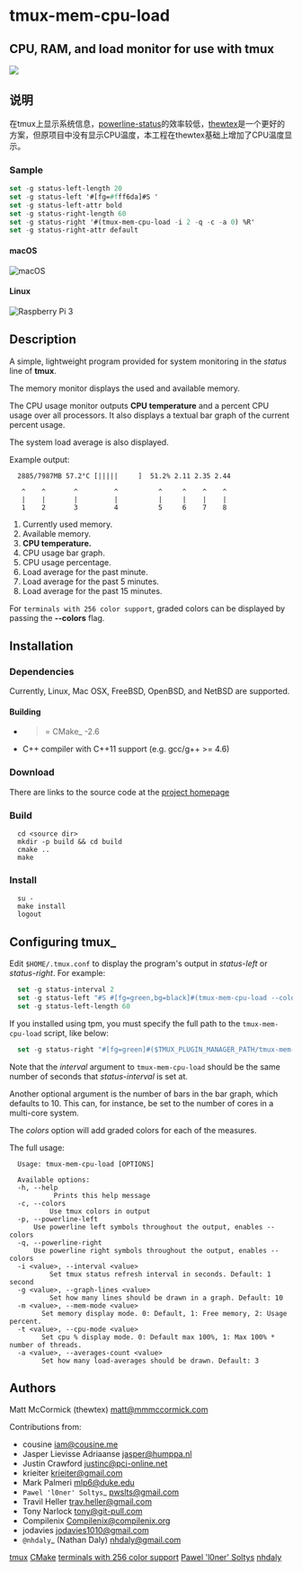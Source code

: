 # tmux-mem-cpu-load

## CPU, RAM, and load monitor for use with tmux


![](https://travis-ci.org/dean-wong/tmux-mem-cpu-load.svg)

## 说明

在tmux上显示系统信息，[powerline-status](https://pypi.python.org/pypi/powerline-status/)的效率较低，[thewtex](http://github.com/thewtex/tmux-mem-cpu-load)是一个更好的方案，但原项目中没有显示CPU温度，本工程在thewtex基础上增加了CPU温度显示。

### Sample
```lisp
set -g status-left-length 20
set -g status-left '#[fg=#fff6da]#S '
set -g status-left-attr bold
set -g status-right-length 60
set -g status-right '#(tmux-mem-cpu-load -i 2 -q -c -a 0) %R'
set -g status-right-attr default
```

#### macOS

![macOS](https://ws4.sinaimg.cn/large/006tKfTcgy1fg5t0km08xj30iy08owel.jpg)

#### Linux

![Raspberry Pi 3](https://ws1.sinaimg.cn/large/006tKfTcgy1fg5t0o9ki4j30iy08ot8u.jpg)

## Description

A simple, lightweight program provided for system monitoring in the *status* line of **tmux**.

The memory monitor displays the used and available memory.

The CPU usage monitor outputs **CPU temperature** and a percent CPU usage over all processors. It also
displays a textual bar graph of the current percent usage.

The system load average is also displayed.

Example output:
```
  2885/7987MB 57.2°C [|||||     ]  51.2% 2.11 2.35 2.44

   ^    ^       ^         ^          ^     ^    ^    ^
   |    |       |         |          |     |    |    |
   1    2       3         4          5     6    7    8
```

1. Currently used memory.
2. Available memory.
3. **CPU temperature.**
4. CPU usage bar graph.
5. CPU usage percentage.
6. Load average for the past minute.
7. Load average for the past 5 minutes.
8. Load average for the past 15 minutes.

For `terminals with 256 color support`, graded colors can be displayed by passing the **--colors** flag.

## Installation


### Dependencies


Currently, Linux, Mac OSX, FreeBSD, OpenBSD, and NetBSD are supported.

#### Building


* >= CMake_ -2.6
* C++ compiler with C++11 support (e.g. gcc/g++ >= 4.6)

### Download


There are links to the source code at the [project homepage](http://github.com/dean-wong/tmux-mem-cpu-load)



### Build

```shell
  cd <source dir>
  mkdir -p build && cd build
  cmake ..
  make
```

### Install

```shell
  su -
  make install
  logout
```

## Configuring tmux_

Edit ``$HOME/.tmux.conf`` to display the program's output in *status-left* or
*status-right*.  For example:

```lisp
  set -g status-interval 2
  set -g status-left "#S #[fg=green,bg=black]#(tmux-mem-cpu-load --colors --interval 2)#[default]"
  set -g status-left-length 60

```

If you installed using tpm, you must specify the full path to the
``tmux-mem-cpu-load`` script, like below:
```lisp
  set -g status-right "#[fg=green]#($TMUX_PLUGIN_MANAGER_PATH/tmux-mem-cpu-load/tmux-mem-cpu-load --colors --powerline-right --interval 2)#[default]"
```

Note that the *interval* argument to `tmux-mem-cpu-load` should be the same number
of seconds that *status-interval* is set at.

Another optional argument is the number of bars in the bar graph, which
defaults to 10.  This can, for instance, be set to the number of cores in a
multi-core system.

The *colors* option will add graded colors for each of the measures.

The full usage:

```shell
  Usage: tmux-mem-cpu-load [OPTIONS]

  Available options:
  -h, --help
           Prints this help message
  -c, --colors
          Use tmux colors in output
  -p, --powerline-left
	  Use powerline left symbols throughout the output, enables --colors
  -q, --powerline-right
	  Use powerline right symbols throughout the output, enables --colors
  -i <value>, --interval <value>
          Set tmux status refresh interval in seconds. Default: 1 second
  -g <value>, --graph-lines <value>
          Set how many lines should be drawn in a graph. Default: 10
  -m <value>, --mem-mode <value>
        Set memory display mode. 0: Default, 1: Free memory, 2: Usage percent.
  -t <value>, --cpu-mode <value>
        Set cpu % display mode. 0: Default max 100%, 1: Max 100% * number of threads.
  -a <value>, --averages-count <value>
        Set how many load-averages should be drawn. Default: 3
```


## Authors

Matt McCormick (thewtex) <matt@mmmccormick.com>

Contributions from:

* cousine <iam@cousine.me>
* Jasper Lievisse Adriaanse <jasper@humppa.nl>
* Justin Crawford <justinc@pci-online.net>
* krieiter <krieiter@gmail.com>
* Mark Palmeri <mlp6@duke.edu>
* `Pawel 'l0ner' Soltys`_ <pwslts@gmail.com>
* Travil Heller <trav.heller@gmail.com>
* Tony Narlock <tony@git-pull.com>
* Compilenix <Compilenix@compilenix.org>
* jodavies <jodavies1010@gmail.com>
* `@nhdaly`_ (Nathan Daly) <nhdaly@gmail.com>


[tmux](http://tmux.sourceforge.net/)
[CMake](http://www.cmake.org)
[terminals with 256 color support]( http://misc.flogisoft.com/bash/tip_colors_and_formatting#terminals_compatibility)
[Pawel 'l0ner' Soltys](http://l0ner.github.io/)
[nhdaly](http://github.com/nhdaly)

